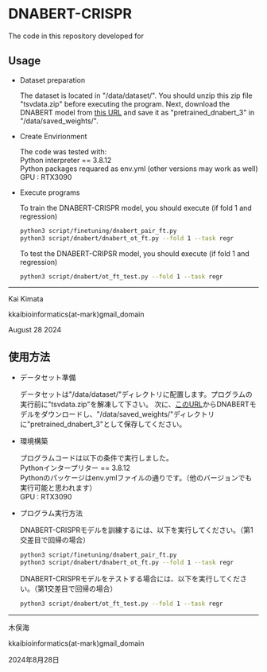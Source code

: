 # DNABERT-CRISPR

The code in this repository developed for 

## Usage

- Dataset preparation

    The dataset is located in "/data/dataset/". You should unzip this zip file "tsvdata.zip" before executing the program. 
    Next, download the DNABERT model from [this URL](https://huggingface.co/zhihan1996/DNA_bert_3/tree/main) and save it as "pretrained_dnabert_3" in "/data/saved_weights/".

- Create Envirionment

    The code was tested with:\
    Python interpreter == 3.8.12\
    Python packages requared as env.yml (other versions may work as well)\
    GPU : RTX3090

- Execute programs

    To train the DNABERT-CRISPR model, you should execute (if fold 1 and regression)
    ``` bash
    python3 script/finetuning/dnabert_pair_ft.py
    python3 script/dnabert/dnabert_ot_ft.py --fold 1 --task regr
    ```

    To test the DNABERT-CRIPSR model, you should execute (if fold 1 and regression)
    ``` bash
    python3 script/dnabert/ot_ft_test.py --fold 1 --task regr
    ```

-------------------------------------------------
Kai Kimata

kkaibioinformatics(at-mark)gmail_domain

August 28 2024


## 使用方法

- データセット準備

    データセットは"/data/dataset/"ディレクトリに配置します。プログラムの実行前に"tsvdata.zip"を解凍して下さい。
    次に、[このURL](https://huggingface.co/zhihan1996/DNA_bert_3/tree/main)からDNABERTモデルをダウンロードし、"/data/saved_weights/"ディレクトリに"pretrained_dnabert_3"として保存してください。

- 環境構築

    プログラムコードは以下の条件で実行しました。\
    Pythonインタープリター == 3.8.12\
    Pythonのパッケージはenv.ymlファイルの通りです。（他のバージョンでも実行可能と思われます）\
    GPU : RTX3090

- プログラム実行方法

    DNABERT-CRISPRモデルを訓練するには、以下を実行してください。（第1交差目で回帰の場合）
    ``` bash
    python3 script/finetuning/dnabert_pair_ft.py
    python3 script/dnabert/dnabert_ot_ft.py --fold 1 --task regr
    ```

    DNABERT-CRISPRモデルをテストする場合には、以下を実行してください。（第1交差目で回帰の場合）
    ``` bash
    python3 script/dnabert/ot_ft_test.py --fold 1 --task regr
    ```

-------------------------------------------------
木俣海

kkaibioinformatics(at-mark)gmail_domain

2024年8月28日
